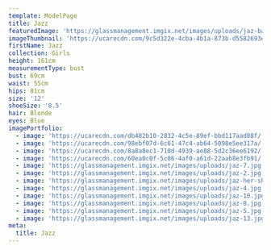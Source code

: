 ```yaml
---
template: ModelPage
title: Jazz
featuredImage: 'https://glassmanagement.imgix.net/images/uploads/jaz-banner-101.jpg'
imageThumbnail: 'https://ucarecdn.com/9c5d322e-4cba-4b1a-873b-d5582693ef35/'
firstName: Jazz
collection: Girls
height: 161cm
measurementType: bust
bust: 69cm
waist: 55cm
hips: 81cm
size: '12'
shoeSize: '8.5'
hair: Blonde
eyes: Blue
imagePortfolio:
  - image: 'https://ucarecdn.com/db482b10-2832-4c5e-89ef-bbd117aad88f/'
  - image: 'https://ucarecdn.com/98ebf07d-6c61-47c4-ab64-5098e5ee317a/'
  - image: 'https://ucarecdn.com/8a8a8ec1-710d-4939-ae88-5d2c36ee6192/'
  - image: 'https://ucarecdn.com/60ea0c0f-5c06-4af0-a61d-22aab8e3fb91/'
  - image: 'https://glassmanagement.imgix.net/images/uploads/jaz-7.jpg'
  - image: 'https://glassmanagement.imgix.net/images/uploads/jaz-2.jpg'
  - image: 'https://glassmanagement.imgix.net/images/uploads/jaz-her-shadow.jpg'
  - image: 'https://glassmanagement.imgix.net/images/uploads/jaz-4.jpg'
  - image: 'https://glassmanagement.imgix.net/images/uploads/jaz-10.jpg'
  - image: 'https://glassmanagement.imgix.net/images/uploads/jaz-8.jpg'
  - image: 'https://glassmanagement.imgix.net/images/uploads/jaz-5.jpg'
  - image: 'https://glassmanagement.imgix.net/images/uploads/jaz-13.jpg'
meta:
  title: Jazz
---
```


